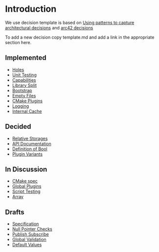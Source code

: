 # Introduction

We use decision template is based on
[Using patterns to capture architectural decisions](http://www.cs.rug.nl/~paris/papers/IEEESW07.pdf)
and [arc42 decisions](http://confluence.arc42.org/display/templateEN/9.+Design+Decisions)

To add a new decision copy template.md and add a link in the appropriate
section here.

## Implemented

- [Holes](holes.md)
- [Unit Testing](unit_testing.md)
- [Capabilities](capabilities.md)
- [Library Split](library_split.md)
- [Bootstrap](bootstrap.md)
- [Empty Files](empty_files.md)
- [CMake Plugins](cmake_plugins.md)
- [Logging](logging.md)
- [Internal Cache](internal_cache.md)

## Decided

- [Relative Storages](relative.md)
- [API Documentation](api_documentation.md)
- [Definition of Bool](bool.md)
- [Plugin Variants](plugin_variants.md)

## In Discussion

- [CMake spec](cmake_spec.md)
- [Global Plugins](global_plugins.md)
- [Script Testing](script_testing.md)
- [Array](array.md)

## Drafts

- [Specification](specification.md)
- [Null Pointer Checks](null_pointer_checks.md)
- [Publish Subscribe](pubsub.md)
- [Global Validation](global_validation.md)
- [Default Values](default_values.md)
